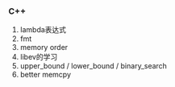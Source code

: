 ### C++
1. lambda表达式
2. fmt
3. memory order
4. libev的学习
5. upper_bound / lower_bound / binary_search
6. better memcpy
